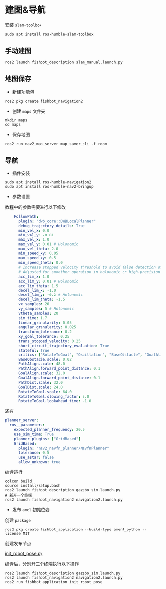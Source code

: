 # 建图&导航

安装 `slam-toolbox`

```shell
sudo apt install ros-humble-slam-toolbox
```

## 手动建图

```shell
ros2 launch fishbot_description slam_manual.launch.py
```

## 地图保存

- 新建功能包
  
```shell
ros2 pkg create fishbot_navigation2
```

- 创建 `maps` 文件夹

```shell
mkdir maps
cd maps
```

- 保存地图

```shell
ros2 run nav2_map_server map_saver_cli -f room
```

## 导航

- 插件安装

```shell
sudo apt install ros-humble-navigation2
sudo apt install ros-humble-nav2-bringup
```

- 参数设置

教程中的参数需要进行以下修改

```yaml
    FollowPath:
      plugin: "dwb_core::DWBLocalPlanner"
      debug_trajectory_details: True
      min_vel_x: 0.0
      min_vel_y: -0.01
      max_vel_x: 1.0
      max_vel_y: 0.01 # Holonomic
      max_vel_theta: 2.0
      min_speed_xy: 0.05
      max_speed_xy: 0.5
      min_speed_theta: 0.0
      # Increase stopped velocity threshold to avoid false detection of stopped state.
      # Adjusted for smoother operation in holonomic or high-precision robots.
      acc_lim_x: 1.0
      acc_lim_y: 0.01 # Holonomic
      acc_lim_theta: 1.5
      decel_lim_x: -1.0
      decel_lim_y: -0.2 # Holonomic
      decel_lim_theta: -1.5
      vx_samples: 20
      vy_samples: 5 # Holonomic
      vtheta_samples: 20
      sim_time: 1.7
      linear_granularity: 0.05
      angular_granularity: 0.025
      transform_tolerance: 0.2
      xy_goal_tolerance: 0.25
      trans_stopped_velocity: 0.25
      short_circuit_trajectory_evaluation: True
      stateful: True
      critics: ["RotateToGoal", "Oscillation", "BaseObstacle", "GoalAlign", "PathAlign", "PathDist", "GoalDist"] # Holonomic
      BaseObstacle.scale: 0.02
      PathAlign.scale: 48.0
      PathAlign.forward_point_distance: 0.1
      GoalAlign.scale: 32.0
      GoalAlign.forward_point_distance: 0.1
      PathDist.scale: 32.0
      GoalDist.scale: 24.0
      RotateToGoal.scale: 64.0
      RotateToGoal.slowing_factor: 5.0
      RotateToGoal.lookahead_time: -1.0
```

还有

```yaml
planner_server:
  ros__parameters:
    expected_planner_frequency: 20.0
    use_sim_time: True
    planner_plugins: ["GridBased"]
    GridBased:
      plugin: "nav2_navfn_planner/NavfnPlanner"
      tolerance: 0.5
      use_astar: false
      allow_unknown: true
```

编译运行

```shell
colcon build
source install/setup.bash 
ros2 launch fishbot_description gazebo_sim.launch.py
# 新开一个终端
ros2 launch fishbot_navigation2 navigation2.launch.py
```

- 发布 `amcl` 初始位姿

创建 `package`

```shell
ros2 pkg create fishbot_application --build-type ament_python --license MIT
```

创建发布节点

[init_robot_pose.py](/9_nav2/src/fishbot_application/fishbot_application/init_robot_pose.py)

编译后，分别开三个终端执行以下操作

```shell
ros2 launch fishbot_description gazebo_sim.launch.py
ros2 launch fishbot_navigation2 navigation2.launch.py
ros2 run fishbot_application init_robot_pose 
```

